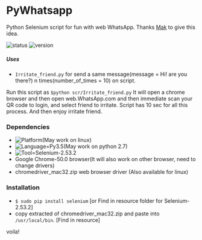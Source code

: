 # PyWhatsapp
Python Selenium script for fun with web WhatsApp. Thanks [Mak](https://github.com/mayanksaxena) to give this idea.

![status](https://rawgit.com/gauravds/PySelenium/master/imgs/status.svg)
![version](https://rawgit.com/gauravds/PySelenium/master/imgs/version.svg)

##### Uses
-  `Irritate_friend.py` for send a same message(message = Hi! are you there?) n times(number_of_times = 10) on script.

Run this script as `$python scr/Irritate_friend.py`
It will open a chrome browser and then open web.WhatsApp.com and then immediate scan your QR code to login, and select friend to irritate. Script has 10 sec for all this process. And then enjoy irritate friend.

### Dependencies
- ![Platform](https://rawgit.com/gauravds/PySelenium/master/imgs/platform.svg)(May work on linux)
- ![Language=Py3.5](https://rawgit.com/gauravds/PySelenium/master/imgs/language.svg)(May work on python 2.7)
- ![Tool=Selenium-2.53.2](https://rawgit.com/gauravds/PySelenium/master/imgs/tool.svg)
- Google Chrome-50.0 browser(It will also work on other browser, need to change drivers)
- chromedriver_mac32.zip web browser driver (Also available for linux)

### Installation
- `$ sudo pip install selenium`
  [or Find in resource folder for Selenium-2.53.2]
- copy extracted of chromedriver_mac32.zip and paste into `/usr/local/bin`. [Find in resource]

voila!
